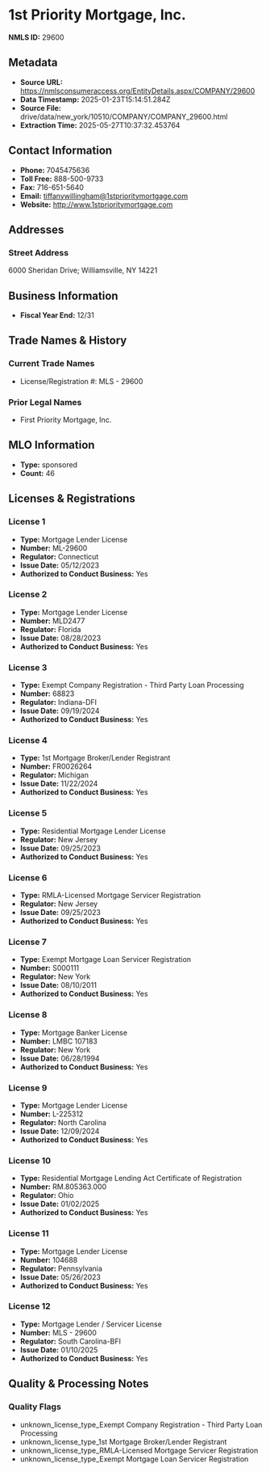 # 1st Priority Mortgage, Inc.

**NMLS ID:** 29600

## Metadata
- **Source URL:** https://nmlsconsumeraccess.org/EntityDetails.aspx/COMPANY/29600
- **Data Timestamp:** 2025-01-23T15:14:51.284Z
- **Source File:** drive/data/new_york/10510/COMPANY/COMPANY_29600.html
- **Extraction Time:** 2025-05-27T10:37:32.453764

## Contact Information
- **Phone:** 7045475636
- **Toll Free:** 888-500-9733
- **Fax:** 716-651-5640
- **Email:** tiffanywillingham@1stprioritymortgage.com
- **Website:** http://www.1stprioritymortgage.com

## Addresses
### Street Address
6000 Sheridan Drive; Williamsville, NY 14221

## Business Information
- **Fiscal Year End:** 12/31

## Trade Names & History
### Current Trade Names
- License/Registration #: MLS - 29600

### Prior Legal Names
- First Priority Mortgage, Inc.

## MLO Information
- **Type:** sponsored
- **Count:** 46

## Licenses & Registrations

### License 1
- **Type:** Mortgage Lender License
- **Number:** ML-29600
- **Regulator:** Connecticut
- **Issue Date:** 05/12/2023
- **Authorized to Conduct Business:** Yes

### License 2
- **Type:** Mortgage Lender License
- **Number:** MLD2477
- **Regulator:** Florida
- **Issue Date:** 08/28/2023
- **Authorized to Conduct Business:** Yes

### License 3
- **Type:** Exempt Company Registration - Third Party Loan Processing
- **Number:** 68823
- **Regulator:** Indiana-DFI
- **Issue Date:** 09/19/2024
- **Authorized to Conduct Business:** Yes

### License 4
- **Type:** 1st Mortgage Broker/Lender Registrant
- **Number:** FR0026264
- **Regulator:** Michigan
- **Issue Date:** 11/22/2024
- **Authorized to Conduct Business:** Yes

### License 5
- **Type:** Residential Mortgage Lender License
- **Regulator:** New Jersey
- **Issue Date:** 09/25/2023
- **Authorized to Conduct Business:** Yes

### License 6
- **Type:** RMLA-Licensed Mortgage Servicer Registration
- **Regulator:** New Jersey
- **Issue Date:** 09/25/2023
- **Authorized to Conduct Business:** Yes

### License 7
- **Type:** Exempt Mortgage Loan Servicer Registration
- **Number:** S000111
- **Regulator:** New York
- **Issue Date:** 08/10/2011
- **Authorized to Conduct Business:** Yes

### License 8
- **Type:** Mortgage Banker License
- **Number:** LMBC 107183
- **Regulator:** New York
- **Issue Date:** 06/28/1994
- **Authorized to Conduct Business:** Yes

### License 9
- **Type:** Mortgage Lender License
- **Number:** L-225312
- **Regulator:** North Carolina
- **Issue Date:** 12/09/2024
- **Authorized to Conduct Business:** Yes

### License 10
- **Type:** Residential Mortgage Lending Act Certificate of Registration
- **Number:** RM.805363.000
- **Regulator:** Ohio
- **Issue Date:** 01/02/2025
- **Authorized to Conduct Business:** Yes

### License 11
- **Type:** Mortgage Lender License
- **Number:** 104688
- **Regulator:** Pennsylvania
- **Issue Date:** 05/26/2023
- **Authorized to Conduct Business:** Yes

### License 12
- **Type:** Mortgage Lender / Servicer License
- **Number:** MLS - 29600
- **Regulator:** South Carolina-BFI
- **Issue Date:** 01/10/2025
- **Authorized to Conduct Business:** Yes

## Quality & Processing Notes
### Quality Flags
- unknown_license_type_Exempt Company Registration - Third Party Loan Processing
- unknown_license_type_1st Mortgage Broker/Lender Registrant
- unknown_license_type_RMLA-Licensed Mortgage Servicer Registration
- unknown_license_type_Exempt Mortgage Loan Servicer Registration
